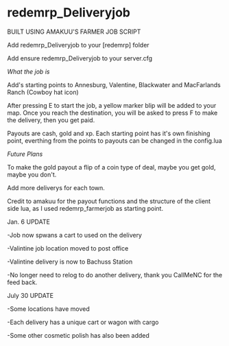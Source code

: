 # redemrp_Deliveryjob

BUILT USING AMAKUU'S FARMER JOB SCRIPT

Add redemrp_Deliveryjob to your [redemrp] folder

Add ensure redemrp_Deliveryjob to your server.cfg


*What the job is*

Add's starting points to Annesburg, Valentine, Blackwater and MacFarlands Ranch (Cowboy hat icon)

After pressing E to start the job, a yellow marker blip will be added to your map. Once you reach the destination,
you will be asked to press F to make the delivery, then you get paid. 

Payouts are cash, gold and xp.
Each starting point has it's own finishing point, everthing from the points to payouts can be changed in the config.lua

*Future Plans*

To make the gold payout a flip of a coin type of deal, maybe you get gold, maybe you don't.

Add more deliverys for each town.

Credit to amakuu for the payout functions and the structure of the client side lua, as I used redemrp_farmerjob as starting point.

Jan. 6 UPDATE

-Job now spwans a cart to used on the delivery

-Valintine job location moved to post office

-Valintine delivery is now to Bachuss Station

-No longer need to relog to do another delivery, thank you CallMeNC for the feed back.

July 30 UPDATE

-Some locations have moved

-Each delivery has a unique cart or wagon with cargo

-Some other cosmetic polish has also been added
